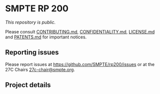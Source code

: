 # SMPTE RP 200

_This repository is public._ 

Please consult [CONTRIBUTING.md](./CONTRIBUTING.md), [CONFIDENTIALITY.md](./CONFIDENTIALITY.md), [LICENSE.md](./LICENSE.md) and [PATENTS.md](./PATENTS.md) for important notices.

## Reporting issues

Please report issues at <https://github.com/SMPTE/rp200/issues> or at the 27C Chairs <27c-chair@smpte.org>.

## Project details

<description from AG-06>

<and other useful information>
